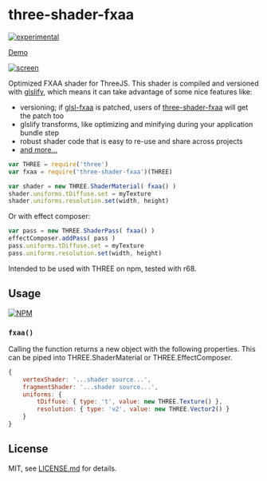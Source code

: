 # three-shader-fxaa

[![experimental](http://badges.github.io/stability-badges/dist/experimental.svg)](http://github.com/badges/stability-badges)


[Demo](http://mattdesl.github.io/three-shader-fxaa/demo/static/)

[![screen](http://i.imgur.com/Qsjt7z5.png)](http://mattdesl.github.io/three-shader-fxaa/demo/static/)

Optimized FXAA shader for ThreeJS. This shader is compiled and versioned with [glslify](glslify), which means it can take advantage of some nice features like:

- versioning; if [glsl-fxaa](https://www.npmjs.org/package/glsl-fxaa) is patched, users of [three-shader-fxaa](https://www.npmjs.org/package/three-shader-fxaa) will get the patch too
- glslify transforms, like optimizing and minifying during your application bundle step
- robust shader code that is easy to re-use and share across projects
- [and more...](http://mattdesl.svbtle.com/glslify)


```js
var THREE = require('three')
var fxaa = require('three-shader-fxaa')(THREE)

var shader = new THREE.ShaderMaterial( fxaa() ) 
shader.uniforms.tDiffuse.set = myTexture
shader.uniforms.resolution.set(width, height)
```

Or with effect composer:
```js
var pass = new THREE.ShaderPass( fxaa() ) 
effectComposer.addPass( pass )
pass.uniforms.tDiffuse.set = myTexture
pass.uniforms.resolution.set(width, height)
```

Intended to be used with THREE on npm, tested with r68.

## Usage

[![NPM](https://nodei.co/npm/three-shader-fxaa.png)](https://nodei.co/npm/three-shader-fxaa/)

### ```fxaa()```

Calling the function returns a new object with the following properties. This can be piped into THREE.ShaderMaterial or THREE.EffectComposer.

```js
{
	vertexShader: '...shader source...',
	fragmentShader: '...shader source...',
	uniforms: { 
		tDiffuse: { type: 't', value: new THREE.Texture() },
		resolution: { type: 'v2', value: new THREE.Vector2() }
    }
}
```

## License

MIT, see [LICENSE.md](http://github.com/mattdesl/three-shader-fxaa/blob/master/LICENSE.md) for details.
